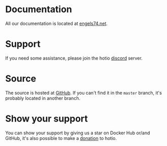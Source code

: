 # Documentation

All our documentation is located at [engels74.net](https://engels74.net/containers/qflood).

# Support

If you need some assistance, please join the hotio [discord](https://hotio.dev/discord) server.

# Source

The source is hosted at [GitHub](https://github.com/engels74/qflood/tree/nightly). If you can't find it in the `master` branch, it's probably located in another branch.

# Show your support

You can show your support by giving us a star on Docker Hub or/and GitHub, it's also possible to make a [donation](https://hotio.dev/donate) to hotio.
